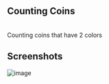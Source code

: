 ## Counting Coins
<br>
Counting coins that have 2 colors

## Screenshots

![image](https://user-images.githubusercontent.com/76035505/210117837-f9ded5d4-6bfa-4e0f-9295-abde29079ba2.png)
